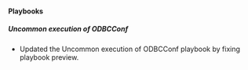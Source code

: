 
#### Playbooks

##### Uncommon execution of ODBCConf

- Updated the Uncommon execution of ODBCConf playbook by fixing playbook preview.
